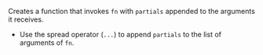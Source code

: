 Creates a function that invokes `fn` with `partials` appended to the arguments it receives.

- Use the spread operator (`...`) to append `partials` to the list of arguments of `fn`.